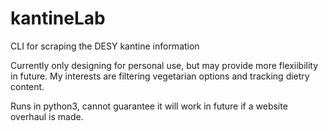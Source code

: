 # kantineLab
CLI for scraping the DESY kantine information

Currently only designing for personal use, but may provide more flexiibility in future. My interests are filtering vegetarian options and tracking dietry content.

Runs in python3, cannot guarantee it will work in future if a website overhaul is made.


